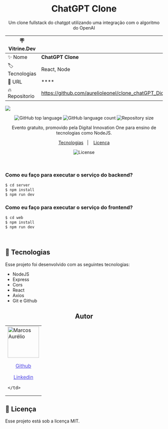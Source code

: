 <h1 align="center"> ChatGPT Clone</h1>

<p align="center">Um clone fullstack do chatgpt utilizando uma integração com o algoritmo do OpenAI</p>

| :placard: Vitrine.Dev |                                                   |
| --------------------- | ------------------------------------------------- |
| :sparkles: Nome       | **ChatGPT Clone**                                 |
| :label: Tecnologias   | React, Node                                       |
| :rocket: URL          | \*\*\*\*                                          |
| :fire: Repositorio    | https://github.com/aurelioleonel/clone_chatGPT_Dio|

![](public/preview.jpg#vitrinedev)

<p align="center">
  <img alt="GitHub top language" src="https://img.shields.io/github/languages/top/diovanealves/ChatGPT-Clone.svg">
  <img alt="GitHub language count" src="https://img.shields.io/github/languages/count/diovanealves/ChatGPT-Clone.svg">
  <img alt="Repository size" src="https://img.shields.io/github/repo-size/diovanealves/ChatGPT-Clone.svg">
</p>

<p align="center">
Evento gratuito, promovido pela Digital Innovation One para ensino de tecnologias como NodeJS. <br/>

<p align="center">
  <a href="#-tecnologias">Tecnologias</a>&nbsp;&nbsp;&nbsp;|&nbsp;&nbsp;&nbsp;
  <a href="#memo-licença">Licença</a>
</p>

<p align="center">
  <img alt="License" src="https://img.shields.io/static/v1?label=license&message=MIT&color=49AA26&labelColor=000000">
</p>

<br>

### Como eu faço para executar o serviço do backend?

```sh
$ cd server
$ npm install
$ npm run dev
```

### Como eu faço para executar o serviço do frontend?

```sh
$ cd web
$ npm install
$ npm run dev
```

<br>

## 🚀 Tecnologias

Esse projeto foi desenvolvido com as seguintes tecnologias:

- NodeJS
- Express
- Cors
- React
- Axios
- Git e Github


<h2 align="center">Autor</h2>
<table>
  <tr>
    <td>
        <img src="https://avatars.githubusercontent.com/u/110935552?v=4" width="100px;" alt="Marcos Aurélio"/>
            <a href="https://github.com/aurelioleonel" style="color:#4f46e5" align="center">
                <p>Github</p>
            </a>
            <a href="www.linkedin.com/in/aurelioleonel" style="color:#4f46e5" align="center">
                <p>Linkedin</p>
            </a>
            
    </td>
  </tr>
</table>

## 📝 Licença

Esse projeto está sob a licença MIT.
